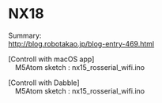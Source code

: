 # NX18
Summary:  
http://blog.robotakao.jp/blog-entry-469.html
  
  
[Controll with macOS app]  
&emsp;M5Atom sketch : nx15_rosserial_wifi.ino  

[Controll with Dabble]  
&emsp;M5Atom sketch : nx15_rosserial_wifi.ino
